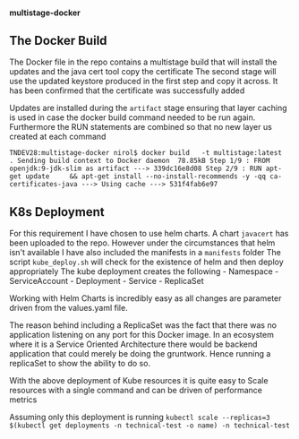 #### multistage-docker

## The Docker Build

The Docker file in the repo contains a multistage build that will install the updates and the java cert tool copy the certificate
The second stage will use the updated keystore produced in the first step and copy it across. It has been confirmed that the certificate was successfully added

Updates are installed during the `artifact` stage ensuring that layer caching is used in case the docker build command needed to be run again. Furthermore the RUN statements are combined so that no new layer us created at each command

`
TNDEV28:multistage-docker nirol$ docker build   -t multistage:latest  .
Sending build context to Docker daemon  78.85kB
Step 1/9 : FROM openjdk:9-jdk-slim as artifact
 ---> 339dc16e8d08
Step 2/9 : RUN apt-get update     && apt-get install --no-install-recommends -y -qq ca-certificates-java
 ---> Using cache
 ---> 531f4fab6e97
`

## K8s Deployment

For this requirement I have chosen to use helm charts. A chart `javacert` has been uploaded to the repo. However under the circumstances that helm isn't available I have also included the manifests in a `manifests` folder
The script `kube_deploy.sh` will check for the existence of helm and then deploy appropriately
The kube deployment creates the following
    - Namespace
    - ServiceAccount
    - Deployment
    - Service
    - ReplicaSet

Working with Helm Charts is incredibly easy as all changes are parameter driven from the values.yaml file.

The reason behind including a ReplicaSet was the fact that there was no application listening on any port for this Docker image. In an ecosystem where it is a Service Oriented Architecture there would be backend application that could merely be doing the gruntwork. Hence running a replicaSet to show the ability to do so. 

With the above deployment of Kube resources it is quite easy to Scale resources with a single command and can be driven of performance metrics

Assuming only this deployment is running
`
kubectl scale --replicas=3 $(kubectl get deployments -n technical-test -o name) -n technical-test
`
